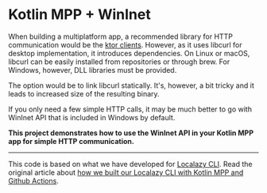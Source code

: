 # Kotlin MPP + WinInet

When building a multiplatform app, a recommended library for HTTP communication would be the [ktor clients](https://ktor.io/clients/index.html). However, as it uses libcurl for desktop implementation, it introduces dependencies. On Linux or macOS, libcurl can be easily installed from repositories or through brew. For Windows, however, DLL libraries must be provided. 

The option would be to link libcurl statically. It's, however, a bit tricky and it leads to increased size of the resulting binary. 

If you only need a few simple HTTP calls, it may be much better to go with WinInet API that is included in Windows by default. 

**This project demonstrates how to use the WinInet API in your Kotlin MPP app for simple HTTP communication.** 

---

This code is based on what we have developed for [Localazy CLI](https://localazy.com). Read the original article about [how we built our Localazy CLI with Kotlin MPP and Github Actions](https://localazy.com/blog/localazy-cli-sofware-localization-tool-kotlin-github).


